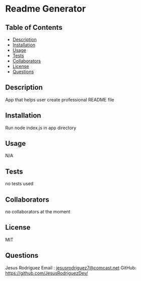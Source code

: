 # Readme Generator

## Table of Contents
- [Description](#description)
- [Installation](#installation)
- [Usage](#usage)
- [Tests](#tests)
- [Collaborators](#collaborators)
- [License](#license)
- [Questions](#questions)

## Description
App that helps user create professional README file

## Installation
Run node index.js in app directory

## Usage
N/A

## Tests
no tests used

## Collaborators
no collaborators at the moment

## License
MIT

## Questions
Jesus Rodriguez
Email : jesusrodriguez7@comcast.net 
GitHub: https://github.com/JesusRodriguezDev/
